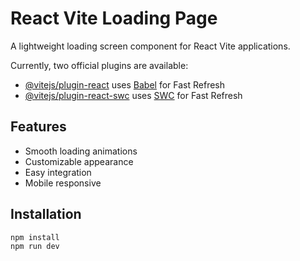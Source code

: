 # React Vite Loading Page
A lightweight loading screen component for React Vite applications.

Currently, two official plugins are available:
- [@vitejs/plugin-react](https://github.com/vitejs/vite-plugin-react/blob/main/packages/plugin-react/README.md) uses [Babel](https://babeljs.io/) for Fast Refresh
- [@vitejs/plugin-react-swc](https://github.com/vitejs/vite-plugin-react-swc) uses [SWC](https://swc.rs/) for Fast Refresh


## Features
- Smooth loading animations
- Customizable appearance
- Easy integration
- Mobile responsive

## Installation
```bash
npm install
npm run dev
